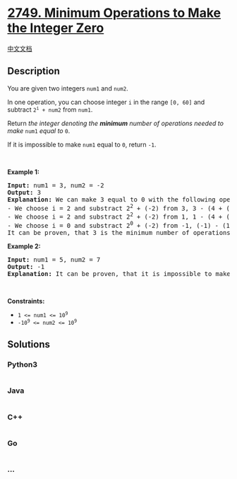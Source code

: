 # [2749. Minimum Operations to Make the Integer Zero](https://leetcode.com/problems/minimum-operations-to-make-the-integer-zero)

[中文文档](/solution/2700-2799/2749.Minimum%20Operations%20to%20Make%20the%20Integer%20Zero/README.md)

## Description

<p>You are given two integers <code>num1</code> and <code>num2</code>.</p>

<p>In one operation, you can choose integer <code>i</code> in the range <code>[0, 60]</code> and subtract <code>2<sup>i</sup> + num2</code> from <code>num1</code>.</p>

<p>Return <em>the integer denoting the <strong>minimum</strong> number of operations needed to make</em> <code>num1</code> <em>equal to</em> <code>0</code>.</p>

<p>If it is impossible to make <code>num1</code> equal to <code>0</code>, return <code>-1</code>.</p>

<p>&nbsp;</p>
<p><strong class="example">Example 1:</strong></p>

<pre>
<strong>Input:</strong> num1 = 3, num2 = -2
<strong>Output:</strong> 3
<strong>Explanation:</strong> We can make 3 equal to 0 with the following operations:
- We choose i = 2 and substract 2<sup>2</sup> + (-2) from 3, 3 - (4 + (-2)) = 1.
- We choose i = 2 and substract 2<sup>2</sup>&nbsp;+ (-2) from 1, 1 - (4 + (-2)) = -1.
- We choose i = 0 and substract 2<sup>0</sup>&nbsp;+ (-2) from -1, (-1) - (1 + (-2)) = 0.
It can be proven, that 3 is the minimum number of operations that we need to perform.
</pre>

<p><strong class="example">Example 2:</strong></p>

<pre>
<strong>Input:</strong> num1 = 5, num2 = 7
<strong>Output:</strong> -1
<strong>Explanation:</strong> It can be proven, that it is impossible to make 5 equal to 0 with the given operation.
</pre>

<p>&nbsp;</p>
<p><strong>Constraints:</strong></p>

<ul>
	<li><code>1 &lt;= num1 &lt;= 10<sup>9</sup></code></li>
	<li><code><font face="monospace">-10<sup>9</sup>&nbsp;&lt;= num2 &lt;= 10<sup>9</sup></font></code></li>
</ul>

## Solutions

<!-- tabs:start -->

### **Python3**

```python

```

### **Java**

```java

```

### **C++**

```cpp

```

### **Go**

```go

```

### **...**

```

```

<!-- tabs:end -->
